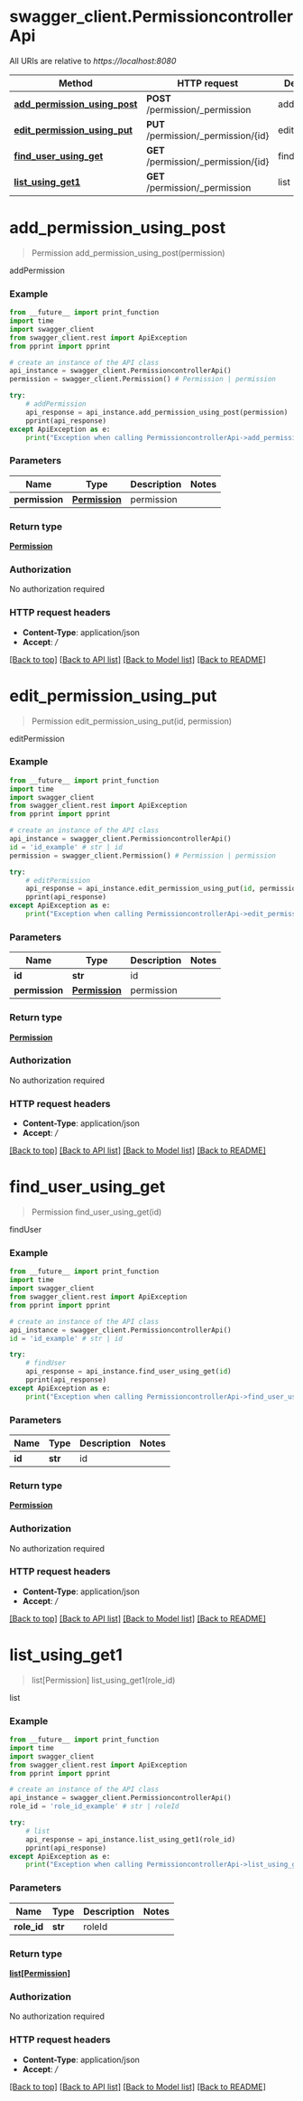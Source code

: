 # swagger_client.PermissioncontrollerApi

All URIs are relative to *https://localhost:8080*

Method | HTTP request | Description
------------- | ------------- | -------------
[**add_permission_using_post**](PermissioncontrollerApi.md#add_permission_using_post) | **POST** /permission/_permission | addPermission
[**edit_permission_using_put**](PermissioncontrollerApi.md#edit_permission_using_put) | **PUT** /permission/_permission/{id} | editPermission
[**find_user_using_get**](PermissioncontrollerApi.md#find_user_using_get) | **GET** /permission/_permission/{id} | findUser
[**list_using_get1**](PermissioncontrollerApi.md#list_using_get1) | **GET** /permission/_permission | list


# **add_permission_using_post**
> Permission add_permission_using_post(permission)

addPermission

### Example 
```python
from __future__ import print_function
import time
import swagger_client
from swagger_client.rest import ApiException
from pprint import pprint

# create an instance of the API class
api_instance = swagger_client.PermissioncontrollerApi()
permission = swagger_client.Permission() # Permission | permission

try: 
    # addPermission
    api_response = api_instance.add_permission_using_post(permission)
    pprint(api_response)
except ApiException as e:
    print("Exception when calling PermissioncontrollerApi->add_permission_using_post: %s\n" % e)
```

### Parameters

Name | Type | Description  | Notes
------------- | ------------- | ------------- | -------------
 **permission** | [**Permission**](Permission.md)| permission | 

### Return type

[**Permission**](Permission.md)

### Authorization

No authorization required

### HTTP request headers

 - **Content-Type**: application/json
 - **Accept**: */*

[[Back to top]](#) [[Back to API list]](../README.md#documentation-for-api-endpoints) [[Back to Model list]](../README.md#documentation-for-models) [[Back to README]](../README.md)

# **edit_permission_using_put**
> Permission edit_permission_using_put(id, permission)

editPermission

### Example 
```python
from __future__ import print_function
import time
import swagger_client
from swagger_client.rest import ApiException
from pprint import pprint

# create an instance of the API class
api_instance = swagger_client.PermissioncontrollerApi()
id = 'id_example' # str | id
permission = swagger_client.Permission() # Permission | permission

try: 
    # editPermission
    api_response = api_instance.edit_permission_using_put(id, permission)
    pprint(api_response)
except ApiException as e:
    print("Exception when calling PermissioncontrollerApi->edit_permission_using_put: %s\n" % e)
```

### Parameters

Name | Type | Description  | Notes
------------- | ------------- | ------------- | -------------
 **id** | **str**| id | 
 **permission** | [**Permission**](Permission.md)| permission | 

### Return type

[**Permission**](Permission.md)

### Authorization

No authorization required

### HTTP request headers

 - **Content-Type**: application/json
 - **Accept**: */*

[[Back to top]](#) [[Back to API list]](../README.md#documentation-for-api-endpoints) [[Back to Model list]](../README.md#documentation-for-models) [[Back to README]](../README.md)

# **find_user_using_get**
> Permission find_user_using_get(id)

findUser

### Example 
```python
from __future__ import print_function
import time
import swagger_client
from swagger_client.rest import ApiException
from pprint import pprint

# create an instance of the API class
api_instance = swagger_client.PermissioncontrollerApi()
id = 'id_example' # str | id

try: 
    # findUser
    api_response = api_instance.find_user_using_get(id)
    pprint(api_response)
except ApiException as e:
    print("Exception when calling PermissioncontrollerApi->find_user_using_get: %s\n" % e)
```

### Parameters

Name | Type | Description  | Notes
------------- | ------------- | ------------- | -------------
 **id** | **str**| id | 

### Return type

[**Permission**](Permission.md)

### Authorization

No authorization required

### HTTP request headers

 - **Content-Type**: application/json
 - **Accept**: */*

[[Back to top]](#) [[Back to API list]](../README.md#documentation-for-api-endpoints) [[Back to Model list]](../README.md#documentation-for-models) [[Back to README]](../README.md)

# **list_using_get1**
> list[Permission] list_using_get1(role_id)

list

### Example 
```python
from __future__ import print_function
import time
import swagger_client
from swagger_client.rest import ApiException
from pprint import pprint

# create an instance of the API class
api_instance = swagger_client.PermissioncontrollerApi()
role_id = 'role_id_example' # str | roleId

try: 
    # list
    api_response = api_instance.list_using_get1(role_id)
    pprint(api_response)
except ApiException as e:
    print("Exception when calling PermissioncontrollerApi->list_using_get1: %s\n" % e)
```

### Parameters

Name | Type | Description  | Notes
------------- | ------------- | ------------- | -------------
 **role_id** | **str**| roleId | 

### Return type

[**list[Permission]**](Permission.md)

### Authorization

No authorization required

### HTTP request headers

 - **Content-Type**: application/json
 - **Accept**: */*

[[Back to top]](#) [[Back to API list]](../README.md#documentation-for-api-endpoints) [[Back to Model list]](../README.md#documentation-for-models) [[Back to README]](../README.md)

